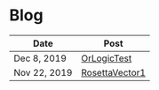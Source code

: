 # Blog

| Date | Post |
| ---- | ---- |
| Dec 8, 2019 | [OrLogicTest](OrLogicTest/OrLogicTest.md) |
| Nov 22, 2019 | [RosettaVector1](RosettaVector1/RosettaVector1.md) |
